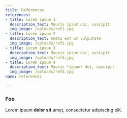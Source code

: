 ```yaml
---
title: References
references:
- title: Lorem ipsum 1
  description_text: Mauris ipsum dui, suscipit
  img_image: /uploads/ref1.jpg
- title: Lorem ipsum 2
  description_text: Amet2 est ut vulputate  
  img_image: /uploads/ref2.jpg
- title: Lorem ipsum 3
  description_text: Mauris ipsum dui, suscipit
  img_image: /uploads/ref3.jpg
- title: Lorem ipsum 4
  description_text: Mauris *ipsum* dui, suscipit
  img_image: /uploads/ref4.jpg
name: references

---
```


### Foo

Lorem ipsum **dolor sit** amet, consectetur adipiscing elit.